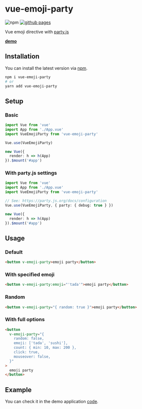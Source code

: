 # vue-emoji-party

![npm](https://img.shields.io/npm/v/vue-emoji-party) [![github pages](https://github.com/daikiojm/vue-emoji-party/actions/workflows/gh-pages.yml/badge.svg?branch=main)](https://github.com/daikiojm/vue-emoji-party/actions/workflows/gh-pages.yml)

Vue emoji directive with [party.js](https://github.com/yiliansource/party-js)

**[demo]**

## Installation

You can install the latest version via [npm].

```bash
npm i vue-emoji-party
# or
yarn add vue-emoji-party
```

## Setup

### Basic

```ts
import Vue from 'vue'
import App from './App.vue'
import VueEmojiParty from 'vue-emoji-party'

Vue.use(VueEmojiParty)

new Vue({
  render: h => h(App)
}).$mount('#app')
```

### With party.js settings

```ts
import Vue from 'vue'
import App from './App.vue'
import VueEmojiParty from 'vue-emoji-party'

// See: https://party.js.org/docs/configuration
Vue.use(VueEmojiParty, { party: { debug: true } })

new Vue({
  render: h => h(App)
}).$mount('#app')
```

## Usage

### Default

```html
<button v-emoji-party>emoji party</button>
```

### With specified emoji

```html
<button v-emoji-party:emoji="'tada'">emoji party</button>
```

### Random

```html
<button v-emoji-party="{ random: true }">emoji party</button>
```

### With full options

```html
<button
  v-emoji-party="{
    random: false,
    emoji: ['tada', 'sushi'],
    count: { min: 10, max: 200 },
    click: true,
    mouseover: false,
  }"
>
  emoji party
</button>
```

## Example

You can check it in the demo application [code](https://github.com/daikiojm/vue-emoji-party/blob/main/src/App.vue).

[npm]: https://www.npmjs.com/package/vue-emoji-party
[demo]: https://daikiojm.github.io/vue-emoji-party/
